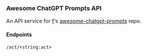 ### Awesome ChatGPT Prompts API

An API service for [f](https://github.com/f/)'s [awesome-chatgpt-prompts](https://github.com/f/awesome-chatgpt-prompts) repo.

#### Endpoints

```
/act/<string:act>
```
